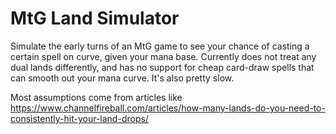 # MtG  Land Simulator
Simulate the early turns of an MtG game to see your chance of casting a certain spell on curve, given your mana base.
Currently does not treat any dual lands differently, and has no support for cheap card-draw spells that can smooth out your mana curve.
It's also pretty slow.

Most assumptions come from articles like https://www.channelfireball.com/articles/how-many-lands-do-you-need-to-consistently-hit-your-land-drops/
